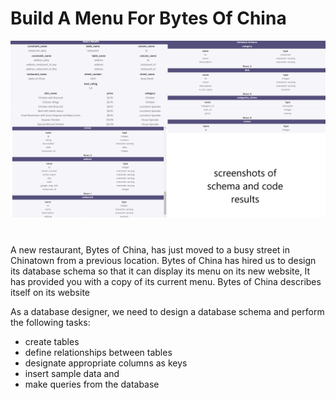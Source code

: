 # Build A Menu For Bytes Of China
![SS (3)](https://github.com/prathakpr/Build-A-Menu-For-Bytes-Of-China/blob/main/SS_SQL.png)
#
A new restaurant, Bytes of China, has just moved to a busy street in Chinatown from a previous location. Bytes of China has hired us to design its database schema so that it can display its menu on its new website, It has provided you with a copy of its current menu. Bytes of China describes itself on its website

As a database designer, we need to design a database schema and perform the following tasks:

- create tables
- define relationships between tables
- designate appropriate columns as keys
- insert sample data and
- make queries from the database
